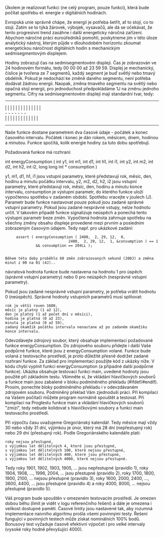 Úkolem je realizovat funkci (ne celý program, pouze funkci), která bude počítat spotřebu el. energie v digitálních hodinách.

Evropská unie správně chápe, že energií je potřeba šetřit, ať to stojí, co to stojí. Zatím se to týká žárovek, výbojek, vysavačů, ale dá se očekávat, že tento progresivní trend zasáhne i další energeticky náročná zařízení. Abychom náročné práci euroúředníků pomohli, poskytneme jim v této úloze analytický nástroj, kterým půjde v dlouhodobém horizontu zkoumat energetickou náročnost digitálních hodin s mechanickým sedmisegmentovým displejem.

Hodiny zobrazují čas na sedmisegmentovém displeji. Čas je zobrazován ve 24 hodinovém formátu, tedy 00 00 00 až 23 59 59. Displej je mechanický, číslice je tvořena ze 7 segmentů, každý segment je buď světlý nebo tmavý obdélník. Pokud je nedochází ke změně daného segmentu, není potřeba dodávat žádnou energii. Naopak, změna tmavého segmentu na světlý nebo opačná stojí energii, pro jednoduchost předpokládáme 1J na změnu jednoho segmentu. Cifry na sedmisegmentovém displeji mají standardní tvar, tedy:

 -         -    -         -    -    -    -    -                                                                     
| |    |    |    |  | |  |    |      |  | |  | |                                                                       
           -    -    -    -    -         -    -                                                                     
| |    |  |      |    |    |  | |    |  | |    |                                                                       
 -         -    -         -    -         -    -                                                                     

Naše funkce dostane parametrem dva časové údaje - počátek a konec časového intervalu. Počátek i konec je dán rokem, měsícem, dnem, hodinou a minutou. Funkce spočítá, kolik energie hodiny za tuto dobu spotřebují.

Požadovaná funkce má rozhraní:

int energyConsumption ( int y1, int m1, int d1, int h1, int i1,
                        int y2, int m2, int d2, int h2, int i2, 
                        long long int * consumption )

y1, m1, d1, h1, i1
    jsou vstupní parametry, které představují rok, měsíc, den, hodinu a minutu počátku intervalu,
y2, m2, d2, h2, i2
    jsou vstupní parametry, které představují rok, měsíc, den, hodinu a minutu konce intervalu,
consumption
    je výstupní parametr, do kterého funkce uloží vypočtenou spotřebu v zadaném období. Spotřebu vracejte v joulech (J). Parametr bude funkce nastavovat pouze pokud jsou zadané správné vstupní parametry. Pokud jsou zadané nesprávné vstupy, nelze hodnotu určit. V takovém případě funkce signalizuje neúspěch a ponechá tento výstupní parametr beze změn. Vypočtená hodnota zahrnuje spotřebu na všechny změny obsahu displeje provedené mezi prvním a posledním zobrazeným časovým údajem. Tedy např. pro ukázkové zadání:

         assert ( energyConsumption ( 2400,  2, 29, 12,  0,
                                 2400,  2, 29, 12,  1, &consumption ) == 1
                  && consumption == 204LL );
       

    Během této doby proběhlo 60 změn zobrazovaných sekund (200J) a změna minut z 00 na 01 (4J).. 
návratová hodnota funkce
    bude nastavena na hodnotu 1 pro úspěch (správné vstupní parametry) nebo 0 pro neúspěch (nesprávné vstupní parametry).

Pokud jsou zadané nesprávné vstupní parametry, je potřeba vrátit hodnotu 0 (neúspěch). Správné hodnoty vstupních parametrů musí splňovat:

    rok je větší roven 1600,
    měsíc je platný (1 až 12),
    den je platný (1 až počet dní v měsíci),
    hodina je platná (0 až 23),
    minuta je platná (0 až 59),
    zadaný okamžik počátku intervalu nenastane až po zadaném okamžiku konce intervalu.

Odevzdávejte zdrojový soubor, který obsahuje implementaci požadované funkce energyConsumption. Do zdrojového souboru přidejte i další Vaše podpůrné funkce, které jsou z energyConsumption volané. Funkce bude volaná z testovacího prostředí, je proto důležité přesně dodržet zadané rozhraní funkce. Za základ pro implementaci použijte kód z ukázky níže. V kódu chybí vyplnit funkci energyConsumption (a případné další podpůrné funkce). Ukázka obsahuje testovací funkci main, uvedené hodnoty jsou použité při základním testu. Všimněte si, že vkládání hlavičkových souborů a funkce main jsou zabalené v bloku podmíněného překladu (#ifdef/#endif). Prosím, ponechte bloky podmíněného překladu i v odevzdávaném zdrojovém souboru. Podmíněný překlad Vám zjednoduší práci. Při kompilaci na Vašem počítači můžete program normálně spouštět a testovat. Při kompilaci na Progtestu funkce main a vkládání hlavičkových souborů "zmizí", tedy nebude kolidovat s hlavičkovými soubory a funkcí main testovacího prostředí.

Při výpočtu času uvažujeme Gregoriánský kalendář. Tedy měsíce mají vždy 30 nebo vždy 31 dní, výjimkou je únor, který má 28 dní (nepřestupný rok) nebo 29 dní (přestupný rok). Podle Gregoriánského kalendáře platí:

    roky nejsou přestupné,
    s výjimkou let dělitelných 4, které jsou přestupné,
    s výjimkou let dělitelných 100, které nejsou přestupné,
    s výjimkou let dělitelných 400, které jsou přestupné,
    s výjimkou let dělitelných 4000, které nejsou přestupné.

Tedy roky 1901, 1902, 1903, 1905, ... jsou nepřestupné (pravidlo 1), roky 1904, 1908, ..., 1996, 2004, ... jsou přestupné (pravidlo 2), roky 1700, 1800, 1900, 2100, ... nejsou přestupné (pravidlo 3), roky 1600, 2000, 2400, ..., 3600, 4400, ... jsou přestupné (pravidlo 4) a roky 4000, 8000, ... nejsou přestupné (pravidlo 5).

Váš program bude spouštěn v omezeném testovacím prostředí. Je omezen dobou běhu (limit je vidět v logu referenčního řešení) a dále je omezena i velikost dostupné paměti. Časové limity jsou nastavené tak, aby rozumná implementace naivního algoritmu prošla všemi povinnými testy. Řešení fungující v povinných testech může získat nominálních 100% bodů. Bonusový test vyžaduje časově efektivní výpočet i pro velké intervaly (vysoké roky hodně převyšující 4000).